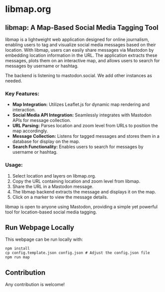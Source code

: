 # libmap.org

## libmap: A Map-Based Social Media Tagging Tool

libmap is a lightweight web application designed for online journalism, enabling users to tag and visualize social media messages based on their location. With libmap, users can easily share messages via Mastodon by embedding location information in the URL. The application extracts these messages, plots them on an interactive map, and allows users to search for messages by username or hashtag. 

The backend is listening to mastodon.social. We add other instances as needed.

### Key Features:
- **Map Integration:** Utilizes Leaflet.js for dynamic map rendering and interaction.
- **Social Media API Integration:** Seamlessly integrates with Mastodon APIs for message collection.
- **URL Parsing:** Parses location and zoom level from URLs to position the map accordingly.
- **Message Collection:** Listens for tagged messages and stores them in a database for display on the map.
- **Search Functionality:** Enables users to search for messages by username or hashtag.

### Usage:
1. Select location and layers on libmap.org.
2. Copy the URL containing location and zoom level from libmap.
3. Share the URL in a Mastodon message.
4. The libmap backend extracts the message and displays it on the map.
5. Click on a marker to view the message details.

libmap is open to anyone using Mastodon, providing a simple yet powerful tool for location-based social media tagging.

## Run Webpage Locally

This webpage can be run locally with:

    npm install
    cp config.template.json config.json # Adjust the config.json file
    npm run map



## Contribution

Any contribution is welcome!
